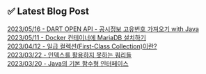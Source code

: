 
## ✅ Latest Blog Post

[2023/05/16 - DART OPEN API - 공시정보 고유번호 가져오기 with Java](https://dkswnkk.tistory.com/698) <br/>
[2023/05/11 - Docker 컨테이너에 MariaDB 설치하기](https://dkswnkk.tistory.com/697) <br/>
[2023/04/12 - 일급 컬렉션(First-Class Collection)이란?](https://dkswnkk.tistory.com/696) <br/>
[2023/03/22 - 인덱스를 활용하지 못하는 쿼리들](https://dkswnkk.tistory.com/694) <br/>
[2023/03/20 - Java의 기본 함수형 인터페이스](https://dkswnkk.tistory.com/693) <br/>
